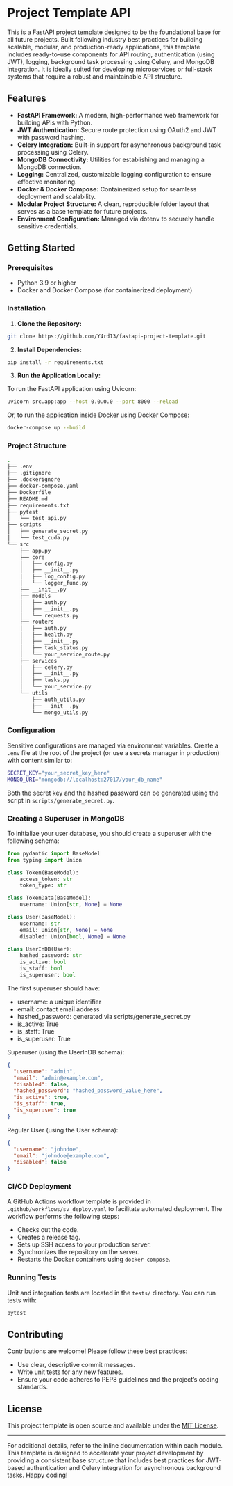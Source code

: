 # Project Template API

This is a FastAPI project template designed to be the foundational base for all future projects. Built following industry best practices for building scalable, modular, and production-ready applications, this template includes ready-to-use components for API routing, authentication (using JWT), logging, background task processing using Celery, and MongoDB integration. It is ideally suited for developing microservices or full-stack systems that require a robust and maintainable API structure.

## Features

- **FastAPI Framework:** A modern, high-performance web framework for building APIs with Python.
- **JWT Authentication:** Secure route protection using OAuth2 and JWT with password hashing.
- **Celery Integration:** Built-in support for asynchronous background task processing using Celery.
- **MongoDB Connectivity:** Utilities for establishing and managing a MongoDB connection.
- **Logging:** Centralized, customizable logging configuration to ensure effective monitoring.
- **Docker & Docker Compose:** Containerized setup for seamless deployment and scalability.
- **Modular Project Structure:** A clean, reproducible folder layout that serves as a base template for future projects.
- **Environment Configuration:** Managed via dotenv to securely handle sensitive credentials.

## Getting Started

### Prerequisites

- Python 3.9 or higher
- Docker and Docker Compose (for containerized deployment)

### Installation

1. **Clone the Repository:**

```bash
git clone https://github.com/Y4rd13/fastapi-project-template.git
```

2. **Install Dependencies:**

```bash
pip install -r requirements.txt
```

3. **Run the Application Locally:**

To run the FastAPI application using Uvicorn:

```bash
uvicorn src.app:app --host 0.0.0.0 --port 8000 --reload
```

Or, to run the application inside Docker using Docker Compose:

```bash
docker-compose up --build
```

### Project Structure

```bash
.
├── .env
├── .gitignore
├── .dockerignore
├── docker-compose.yaml
├── Dockerfile
├── README.md
├── requirements.txt
├── pytest
│   └── test_api.py
├── scripts
│   ├── generate_secret.py
│   └── test_cuda.py
└── src
    ├── app.py
    ├── core
    │   ├── config.py
    │   ├── __init__.py
    │   ├── log_config.py
    │   └── logger_func.py
    ├── __init__.py
    ├── models
    │   ├── auth.py
    │   ├── __init__.py
    │   └── requests.py
    ├── routers
    │   ├── auth.py
    │   ├── health.py
    │   ├── __init__.py
    │   ├── task_status.py
    │   └── your_service_route.py
    ├── services
    │   ├── celery.py
    │   ├── __init__.py
    │   ├── tasks.py
    │   └── your_service.py
    └── utils
        ├── auth_utils.py
        ├── __init__.py
        └── mongo_utils.py
```

### Configuration

Sensitive configurations are managed via environment variables. Create a `.env` file at the root of the project (or use a secrets manager in production) with content similar to:

```bash
SECRET_KEY="your_secret_key_here"
MONGO_URI="mongodb://localhost:27017/your_db_name"
```

Both the secret key and the hashed password can be generated using the script in `scripts/generate_secret.py`.

### Creating a Superuser in MongoDB

To initialize your user database, you should create a superuser with the following schema:

```python
from pydantic import BaseModel
from typing import Union

class Token(BaseModel):
    access_token: str
    token_type: str

class TokenData(BaseModel):
    username: Union[str, None] = None

class User(BaseModel):
    username: str
    email: Union[str, None] = None
    disabled: Union[bool, None] = None

class UserInDB(User):
    hashed_password: str
    is_active: bool
    is_staff: bool
    is_superuser: bool
```

The first superuser should have:

* username: a unique identifier
* email: contact email address
* hashed_password: generated via scripts/generate_secret.py
* is_active: True
* is_staff: True
* is_superuser: True

Superuser (using the UserInDB schema):
```json
{
  "username": "admin",
  "email": "admin@example.com",
  "disabled": false,
  "hashed_password": "hashed_password_value_here",
  "is_active": true,
  "is_staff": true,
  "is_superuser": true
}
```

Regular User (using the User schema):
```json
{
  "username": "johndoe",
  "email": "johndoe@example.com",
  "disabled": false
}
```

### CI/CD Deployment

A GitHub Actions workflow template is provided in `.github/workflows/sv_deploy.yaml` to facilitate automated deployment. The workflow performs the following steps:
- Checks out the code.
- Creates a release tag.
- Sets up SSH access to your production server.
- Synchronizes the repository on the server.
- Restarts the Docker containers using `docker-compose`.

### Running Tests

Unit and integration tests are located in the `tests/` directory. You can run tests with:

```bash
pytest
```

## Contributing

Contributions are welcome! Please follow these best practices:
- Use clear, descriptive commit messages.
- Write unit tests for any new features.
- Ensure your code adheres to PEP8 guidelines and the project’s coding standards.

## License

This project template is open source and available under the [MIT License](LICENSE).

---

For additional details, refer to the inline documentation within each module. This template is designed to accelerate your project development by providing a consistent base structure that includes best practices for JWT-based authentication and Celery integration for asynchronous background tasks. Happy coding!
